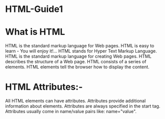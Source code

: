 # HTML-Guide1

# What is HTML
HTML is the standard markup language for Web pages.
HTML is easy to learn - You will enjoy it!...
HTML stands for Hyper Text Markup Language.
HTML is the standard markup language for creating Web pages.
HTML describes the structure of a Web page.
HTML consists of a series of elements.
HTML elements tell the browser how to display the content.

# HTML Attributes:-
All HTML elements can have attributes.
Attributes provide additional information about elements.
Attributes are always specified in the start tag.
Attributes usually come in name/value pairs like: name="value".

